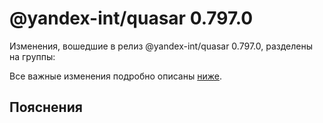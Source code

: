 # @yandex-int/quasar 0.797.0

<!-- ЧЕЛОВЕЧЕСКОЕ ВСТУПЛЕНИЕ -->

Изменения, вошедшие в релиз @yandex-int/quasar 0.797.0, разделены на группы:

Все важные изменения подробно описаны [ниже](#Пояснения).

## Пояснения

